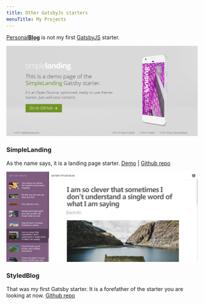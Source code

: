 ```yaml
---
title: Other GatsbyJs starters
menuTitle: My Projects
---
```


[Personal**Blog**](https://github.com/greglobinski/gatsby-starter-personal-blog) is not my first [GatsbyJS](https://www.gatsbyjs.org/) starter.

![SimpleLanding](./gatsby-starter-simple-landing.png)

### SimpleLanding

As the name says, it is a landing page starter.
[Demo](https://gatsby-starter-simple-landing.greglobinski.com/) | [Github repo](https://github.com/greglobinski/gatsby-starter-simple-landing)

![StyledBlog](./gatsby-styled-blog-starter.jpg)

### StyledBlog

That was my first Gatsby starter. It is a forefather of the starter you are looking at now.
[Github repo](https://github.com/greglobinski/gatsby-styled-blog-starter)
